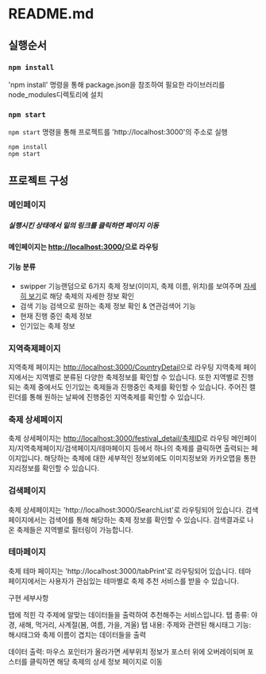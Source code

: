 # README.md

## 실행순서

### `npm install`

'npm install' 명령을 통해 package.json을 참조하여 필요한 라이브러리를 node_modules디렉토리에 설치

### `npm start`

`npm start` 명령을 통해 프로젝트를 'http://localhost:3000'의 주소로 실행

    npm install
    npm start

    
## 프로젝트 구성

### 메인페이지

##### 실행시킨 상태에서 밑의 링크를 클릭하면 페이지 이동

#### 메인페이지는 <http://localhost:3000/>으로 라우팅
#### 기능 분류
- swipper 기능랜덤으로 6가지 축제 정보(이미지, 축제 이름, 위치)를 보여주며 <U>자세히 보기</U>로 해당 축제의 자세한 정보 확인
- 검색 기능
  검색으로 원하는 축제 정보 확인 & 연관검색어 기능
- 현재 진행 중인 축제 정보
- 인기있는 축제 정보


### 지역축제페이지

지역축제 페이지는 <http://localhost:3000/CountryDetail>으로 라우팅
지역축제 페이지에서는 지역별로 분류된 다양한 축제정보를 확인할 수 있습니다.
또한 지역별로 진행되는 축제 중에서도 인기있는 축제들과 진행중인 축제를 확인할 수 있습니다.
주어진 캘린더를 통해 원하는 날짜에 진행중인 지역축제를 확인할 수 있습니다.

### 축제 상세페이지

축제 상세페이지는 <http://localhost:3000/festival_detail/축제ID>로 라우팅
메인페이지/지역축제페이지/검색페이지/테마페이지 등에서 하나의 축제를 클릭하면 출력되는 페이지입니다.
해당하는 축제에 대한 세부적인 정보외에도 이미지정보와 카카오맵을 통한 지리정보를 확인할 수 있습니다.

### 검색페이지

축제 상세페이지는 'http://localhost:3000/SearchList'로 라우팅되어 있습니다.
검색페이지에서는 검색어를 통해 해당하는 축제 정보를 확인할 수 있습니다.
검색결과로 나온 축제들은 지역별로 필터링이 가능합니다.

### 테마페이지

축제  테마 페이지는 'http://localhost:3000/tabPrint'로 라우팅되어 있습니다.
테마 페이지에서는 사용자가 관심있는 테마별로 축제 추천 서비스를 받을 수 있습니다.

구현 세부사항

탭에 적힌 각 주제에 알맞는 데이터들을 출력하여 추천해주는 서비스입니다. 
탭 종류: 야경, 새해, 먹거리, 사계절(봄, 여름, 가을, 겨울)
탭 내용: 주제와 관련된 해시태그
기능: 해시태그와 축제 이름이 겹치는 데이터들을 출력 

데이터 출력: 마우스 포인터가 올라가면 세부위치 정보가 포스터 위에 오버레이되며 포스터를 클릭하면 해당 축제의 상세 정보 페이지로 이동

